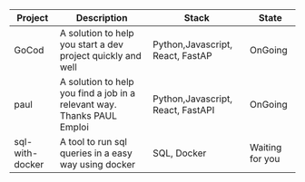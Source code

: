 | Project                  | Description                                          | Stack | State |
|--------------------------|------------------------------------------------------|-----------|---------------|
| GoCod             | A solution to help you start a dev project quickly and well | Python,Javascript, React, FastAP |   OnGoing            |
| paul              | A solution to help you find a job in a relevant way. Thanks PAUL Emploi | Python,Javascript, React, FastAPI  |       OnGoing        |
| sql-with-docker   | A tool to run sql queries in a easy way using docker        | SQL, Docker |    Waiting for you           |
